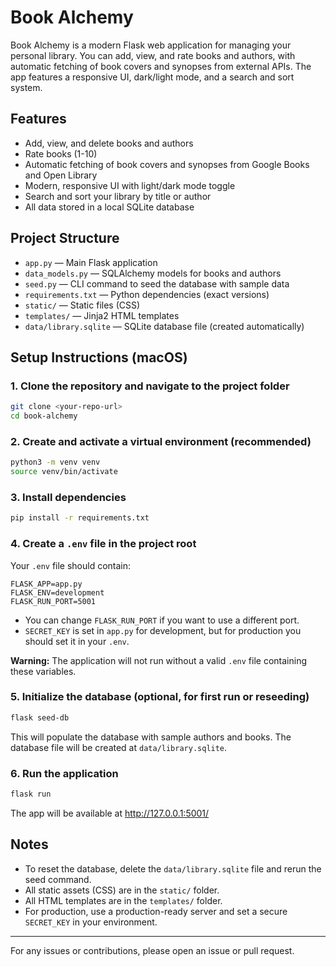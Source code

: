 # Book Alchemy

Book Alchemy is a modern Flask web application for managing your personal library. You can add, view, and rate books and authors, with automatic fetching of book covers and synopses from external APIs. The app features a responsive UI, dark/light mode, and a search and sort system.

## Features

- Add, view, and delete books and authors
- Rate books (1-10)
- Automatic fetching of book covers and synopses from Google Books and Open Library
- Modern, responsive UI with light/dark mode toggle
- Search and sort your library by title or author
- All data stored in a local SQLite database

## Project Structure

- `app.py` — Main Flask application
- `data_models.py` — SQLAlchemy models for books and authors
- `seed.py` — CLI command to seed the database with sample data
- `requirements.txt` — Python dependencies (exact versions)
- `static/` — Static files (CSS)
- `templates/` — Jinja2 HTML templates
- `data/library.sqlite` — SQLite database file (created automatically)

## Setup Instructions (macOS)

### 1. Clone the repository and navigate to the project folder

```bash
git clone <your-repo-url>
cd book-alchemy
```

### 2. Create and activate a virtual environment (recommended)

```bash
python3 -m venv venv
source venv/bin/activate
```

### 3. Install dependencies

```bash
pip install -r requirements.txt
```

### 4. Create a `.env` file in the project root

Your `.env` file should contain:

```
FLASK_APP=app.py
FLASK_ENV=development
FLASK_RUN_PORT=5001
```

- You can change `FLASK_RUN_PORT` if you want to use a different port.
- `SECRET_KEY` is set in `app.py` for development, but for production you should set it in your `.env`.

**Warning:** The application will not run without a valid `.env` file containing these variables.

### 5. Initialize the database (optional, for first run or reseeding)

```bash
flask seed-db
```

This will populate the database with sample authors and books. The database file will be created at `data/library.sqlite`.

### 6. Run the application

```bash
flask run
```

The app will be available at http://127.0.0.1:5001/

## Notes

- To reset the database, delete the `data/library.sqlite` file and rerun the seed command.
- All static assets (CSS) are in the `static/` folder.
- All HTML templates are in the `templates/` folder.
- For production, use a production-ready server and set a secure `SECRET_KEY` in your environment.

---

For any issues or contributions, please open an issue or pull request.
